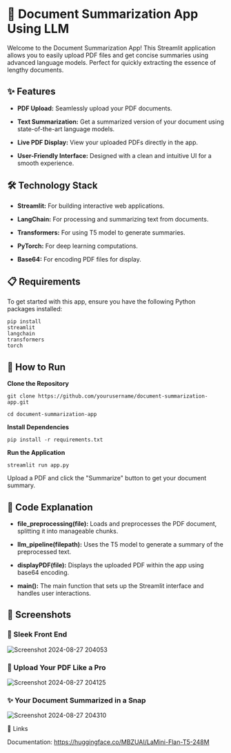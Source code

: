 # 📑 Document Summarization App Using LLM
Welcome to the Document Summarization App! This Streamlit application allows you to easily upload PDF files and get concise summaries using advanced language models. Perfect for quickly extracting the essence of lengthy documents.


## ✨ Features
- **PDF Upload:** Seamlessly upload your PDF documents.

- **Text Summarization:** Get a summarized version of your document using state-of-the-art language models.

- **Live PDF Display:** View your uploaded PDFs directly in the app.

- **User-Friendly Interface:** Designed with a clean and intuitive UI for a smooth experience.

## 🛠️ Technology Stack
- **Streamlit:** For building interactive web applications.

- **LangChain:** For processing and summarizing text from documents.

- **Transformers:** For using T5 model to generate summaries.

- **PyTorch:** For deep learning computations.

- **Base64:** For encoding PDF files for display.


## 📋 Requirements
To get started with this app, ensure you have the following Python packages installed:
```
pip install
streamlit
langchain
transformers
torch
```


## 🚀 How to Run

**Clone the Repository**
```
git clone https://github.com/yourusername/document-summarization-app.git

cd document-summarization-app
```
**Install Dependencies**
```
pip install -r requirements.txt
```
**Run the Application**
```
streamlit run app.py

```

Upload a PDF and click the "Summarize" button to get your document summary.

## 📝 Code Explanation

- **file_preprocessing(file):** Loads and preprocesses the PDF document, splitting it into manageable chunks.

- **llm_pipeline(filepath):** Uses the T5 model to generate a summary of the preprocessed text.

- **displayPDF(file):** Displays the uploaded PDF within the app using base64 encoding.

- **main():** The main function that sets up the Streamlit interface and handles user interactions.


## 📸 Screenshots

### 🚀 Sleek Front End
![Screenshot 2024-08-27 204053](https://github.com/user-attachments/assets/0ac76a51-a0de-4f99-ab28-bcd63c8c5abd)


### 📄 Upload Your PDF Like a Pro
![Screenshot 2024-08-27 204125](https://github.com/user-attachments/assets/75a90f13-c24d-4e13-a511-7bc4ee56a9bf)


### ✨ Your Document Summarized in a Snap
![Screenshot 2024-08-27 204310](https://github.com/user-attachments/assets/4a1d2375-c483-4b3c-be35-c2ee42a8a62b)

🔗 Links

Documentation: https://huggingface.co/MBZUAI/LaMini-Flan-T5-248M
